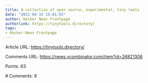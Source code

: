 ```yaml
---
title: A collection of open source, experimental, tiny tools
date: "2021-04-15 15:01:55"
author: Hacker News Frontpage
authorlink: https://tinytools.directory/
tags:
- Hacker-News-Frontpage
---
```


<p>Article URL: <a href="https://tinytools.directory/">https://tinytools.directory/</a></p>
<p>Comments URL: <a href="https://news.ycombinator.com/item?id=26821306">https://news.ycombinator.com/item?id=26821306</a></p>
<p>Points: 63</p>
<p># Comments: 9</p>
